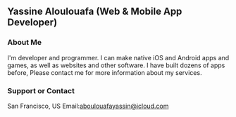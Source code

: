 ## Yassine Aloulouafa (Web & Mobile App Developer)
### About Me
I'm developer and programmer. I can make native iOS and Android apps and games, as well as websites and other software. I have built dozens of apps before, Please contact me for more information about my services. 

### Support or Contact

San Francisco, US
Email:aboulouafayassin@icloud.com
